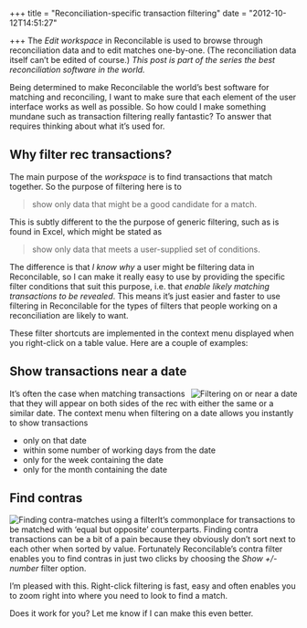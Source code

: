 +++
title = "Reconciliation-specific transaction filtering"
date = "2012-10-12T14:51:27"

+++
The *Edit workspace* in Reconcilable is used to browse through reconciliation data and to edit matches one-by-one. (The reconciliation data itself can’t be edited of course.) *This post is part of the series the best reconciliation software in the world.*

Being determined to make Reconcilable the world’s best software for matching and reconciling, I want to make sure that each element of the user interface works as well as possible. So how could I make something mundane such as transaction filtering really fantastic? To answer that requires thinking about what it’s used for.
<!--more-->

## Why filter rec transactions? 

The main purpose of the *workspace* is to find transactions that match together. So the purpose of filtering here is to

> show only data that might be a good candidate for a match.

This is subtly different to the the purpose of generic filtering, such as is found in Excel, which might be stated as

> show only data that meets a user-supplied set of conditions.

The difference is that *I know why* a user might be filtering data in Reconcilable, so I can make it really easy to use by providing the specific filter conditions that suit this purpose, i.e. that *enable likely matching transactions to be revealed*. This means it’s just easier and faster to use filtering in Reconcilable for the types of filters that people working on a reconciliation are likely to want.

These filter shortcuts are implemented in the context menu displayed when you right-click on a table value. Here are a couple of examples:

## Show transactions near a date 

<img alt="Filtering on or near a date" style="float:right;" src="/img/date-context-filter.gif"/>

It’s often the case when matching transactions that they will appear on both sides of the rec with either the same or a similar date. The context menu when filtering on a date allows you instantly to show transactions
- only on that date
- within some number of working days from the date
- only for the week containing the date
- only for the month containing the date

## Find contras 

<img alt="Finding contra-matches using a filter" style="float:left;" src="/img/number-context-filter.gif"/>

It’s commonplace for transactions to be matched with ‘equal but opposite’ counterparts. Finding contra transactions can be a bit of a pain because they obviously don’t sort next to each other when sorted by value. Fortunately Reconcilable’s contra filter enables you to find contras in just two clicks by choosing the *Show +/- number* filter option.


 I’m pleased with this. Right-click filtering is fast, easy and often enables you to zoom right into where you need to look to find a match.

Does it work for you? Let me know if I can make this even better.
